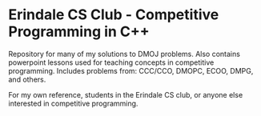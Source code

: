# Erindale CS Club - Competitive Programming in C++
Repository for many of my solutions to DMOJ problems.
Also contains powerpoint lessons used for teaching concepts in competitive programming.
Includes problems from:
  CCC/CCO,
  DMOPC,
  ECOO,
  DMPG,
  and others.

For my own reference, students in the Erindale CS club, or anyone else interested in competitive programming.

